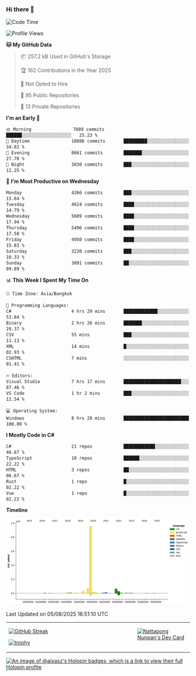 ### Hi there 👋

<!--START_SECTION:waka-->
![Code Time](http://img.shields.io/badge/Code%20Time-2%2C460%20hrs%2056%20mins-blue)

![Profile Views](http://img.shields.io/badge/Profile%20Views-0-blue)

**🐱 My GitHub Data** 

> 📦 257.2 kB Used in GitHub's Storage 
 > 
> 🏆 162 Contributions in the Year 2025
 > 
> 🚫 Not Opted to Hire
 > 
> 📜 95 Public Repositories 
 > 
> 🔑 13 Private Repositories 
 > 
**I'm an Early 🐤** 

```text
🌞 Morning                7889 commits        ██████░░░░░░░░░░░░░░░░░░░   25.23 % 
🌆 Daytime                10886 commits       █████████░░░░░░░░░░░░░░░░   34.82 % 
🌃 Evening                8661 commits        ███████░░░░░░░░░░░░░░░░░░   27.70 % 
🌙 Night                  3830 commits        ███░░░░░░░░░░░░░░░░░░░░░░   12.25 % 
```
📅 **I'm Most Productive on Wednesday** 

```text
Monday                   4266 commits        ███░░░░░░░░░░░░░░░░░░░░░░   13.64 % 
Tuesday                  4624 commits        ████░░░░░░░░░░░░░░░░░░░░░   14.79 % 
Wednesday                5609 commits        ████░░░░░░░░░░░░░░░░░░░░░   17.94 % 
Thursday                 5496 commits        ████░░░░░░░░░░░░░░░░░░░░░   17.58 % 
Friday                   4950 commits        ████░░░░░░░░░░░░░░░░░░░░░   15.83 % 
Saturday                 3230 commits        ███░░░░░░░░░░░░░░░░░░░░░░   10.33 % 
Sunday                   3091 commits        ██░░░░░░░░░░░░░░░░░░░░░░░   09.89 % 
```


📊 **This Week I Spent My Time On** 

```text
🕑︎ Time Zone: Asia/Bangkok

💬 Programming Languages: 
C#                       4 hrs 29 mins       █████████████░░░░░░░░░░░░   53.84 % 
Binary                   2 hrs 26 mins       ███████░░░░░░░░░░░░░░░░░░   29.37 % 
CSV                      55 mins             ███░░░░░░░░░░░░░░░░░░░░░░   11.13 % 
XML                      14 mins             █░░░░░░░░░░░░░░░░░░░░░░░░   02.93 % 
CSHTML                   7 mins              ░░░░░░░░░░░░░░░░░░░░░░░░░   01.41 % 

🔥 Editors: 
Visual Studio            7 hrs 17 mins       ██████████████████████░░░   87.46 % 
VS Code                  1 hr 2 mins         ███░░░░░░░░░░░░░░░░░░░░░░   12.54 % 

💻 Operating System: 
Windows                  8 hrs 20 mins       █████████████████████████   100.00 % 
```

**I Mostly Code in C#** 

```text
C#                       21 repos            ████████████░░░░░░░░░░░░░   46.67 % 
TypeScript               10 repos            ██████░░░░░░░░░░░░░░░░░░░   22.22 % 
HTML                     3 repos             ██░░░░░░░░░░░░░░░░░░░░░░░   06.67 % 
Rust                     1 repo              █░░░░░░░░░░░░░░░░░░░░░░░░   02.22 % 
Vue                      1 repo              █░░░░░░░░░░░░░░░░░░░░░░░░   02.22 % 
```



**Timeline**

![Lines of Code chart](https://raw.githubusercontent.com/aixasz/aixasz/main/assets/bar_graph.png)


 Last Updated on 05/08/2025 18:51:10 UTC
<!--END_SECTION:waka-->

<table>
<tr>
<td width="70%" valign="top">
 
 [![GitHub Streak](http://github-readme-streak-stats.herokuapp.com?user=aixasz&theme=github-dark&hide_border=true&date_format=%5BY%20%5DM%20j)](https://git.io/streak-stats)

 [![trophy](https://github-profile-trophy.vercel.app/?username=aixasz&theme=onedark)](https://github.com/ryo-ma/github-profile-trophy)
 </td>
<td width="30%" valign="top">
 
<a href="https://app.daily.dev/aixasz"><img src="https://api.daily.dev/devcards/403207936e6547c9a85ea449e9f3abe8.png?r=re8" alt="Nattapong Nunpan's Dev Card"/></a>

 </td>
</tr>
</table>

[![An image of @aixasz's Holopin badges, which is a link to view their full Holopin profile](https://holopin.me/aixasz)](https://holopin.io/@aixasz)
 
